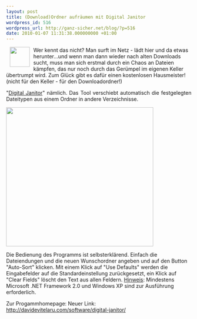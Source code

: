 ```yaml
---
layout: post
title: (Download)Ordner aufräumen mit Digital Janitor
wordpress_id: 516
wordpress_url: http://ganz-sicher.net/blog/?p=516
date: 2010-01-07 11:31:38.000000000 +01:00
---
```


<img style="float: left; margin-left: 10px; margin-right: 10px;" title="Digital Janitor Icon" src="{{site.url}}/wp-content/uploads/DJ-Icon-256.png" alt="" width="54" height="54" />

Wer kennt das nicht? Man surft im Netz - lädt hier und da etwas herunter...und wenn man dann wieder nach alten Downloads sucht, muss man sich erstmal durch ein Chaos an Dateien kämpfen, das nur noch durch das Gerümpel im eigenen Keller übertrumpt wird. Zum Glück gibt es dafür einen kostenlosen Hausmeister! (nicht für den Keller - für den Downloadordner!)

<p style="text-align: justify;"><!--more-->"<a href="http://davidevitelaru.comze.com/digitaljanitor.php" target="_blank">Digital Janitor</a>" nämlich. Das Tool verschiebt automatisch die festgelegten Dateitypen aus einem Ordner in andere Verzeichnisse.</p>
<img class="centered" title="digital janitor screenshot" src="{{site.url}}/wp-content/uploads/digital-janitor-screenshot.jpg" alt="" width="400" height="378" />

Die Bedienung des Programms ist selbsterklärend. Einfach die Dateiendungen und die neuen Wunschordner angeben und auf den Button "Auto-Sort" klicken. Mit einem Klick auf "Use Defaults" werden die Eingabefelder auf die Standardeinstellung zurückgesetzt, ein Klick auf "Clear Fields" löscht den Text aus allen Feldern.
<span style="text-decoration: underline;">Hinweis</span>: Mindestens Microsoft .NET Framework 2.0 und Windows XP sind zur Ausführung erforderlich.

Zur Progammhomepage: Neuer Link: <a href="http://davidevitelaru.com/software/digital-janitor/">http://davidevitelaru.com/software/digital-janitor/</a>



